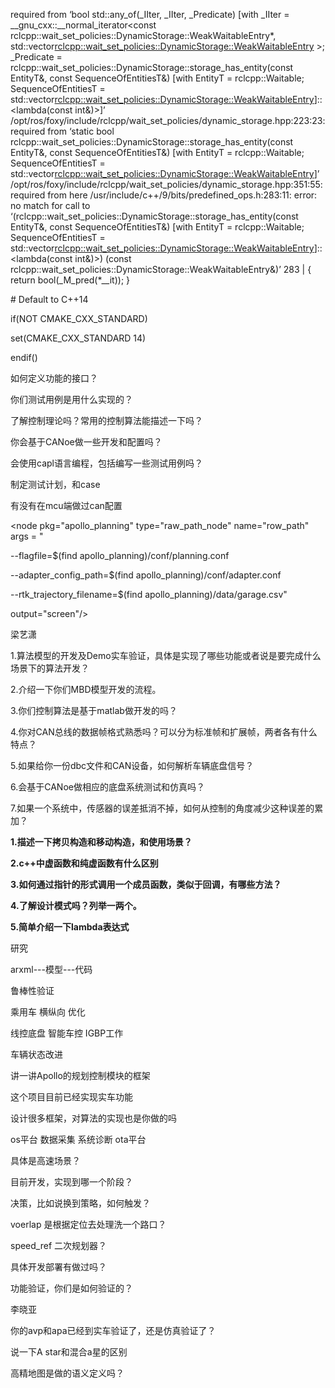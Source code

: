 required from ‘bool std::any_of(_IIter, _IIter, _Predicate) [with _IIter = __gnu_cxx::__normal_iterator<const rclcpp::wait_set_policies::DynamicStorage::WeakWaitableEntry*, std::vector<rclcpp::wait_set_policies::DynamicStorage::WeakWaitableEntry> >; _Predicate = rclcpp::wait_set_policies::DynamicStorage::storage_has_entity(const EntityT&, const SequenceOfEntitiesT&) [with EntityT = rclcpp::Waitable; SequenceOfEntitiesT = std::vector<rclcpp::wait_set_policies::DynamicStorage::WeakWaitableEntry>]::<lambda(const int&)>]’
/opt/ros/foxy/include/rclcpp/wait_set_policies/dynamic_storage.hpp:223:23:   required from ‘static bool rclcpp::wait_set_policies::DynamicStorage::storage_has_entity(const EntityT&, const SequenceOfEntitiesT&) [with EntityT = rclcpp::Waitable; SequenceOfEntitiesT = std::vector<rclcpp::wait_set_policies::DynamicStorage::WeakWaitableEntry>]’
/opt/ros/foxy/include/rclcpp/wait_set_policies/dynamic_storage.hpp:351:55:   required from here
/usr/include/c++/9/bits/predefined_ops.h:283:11: error: no match for call to ‘(rclcpp::wait_set_policies::DynamicStorage::storage_has_entity(const EntityT&, const SequenceOfEntitiesT&) [with EntityT = rclcpp::Waitable; SequenceOfEntitiesT = std::vector<rclcpp::wait_set_policies::DynamicStorage::WeakWaitableEntry>]::<lambda(const int&)>) (const rclcpp::wait_set_policies::DynamicStorage::WeakWaitableEntry&)’
  283 |  { return bool(_M_pred(*__it)); }



\# Default to C++14

if(NOT CMAKE_CXX_STANDARD)

  set(CMAKE_CXX_STANDARD 14)

endif()



如何定义功能的接口？

你们测试用例是用什么实现的？

了解控制理论吗？常用的控制算法能描述一下吗？

你会基于CANoe做一些开发和配置吗？

会使用capl语言编程，包括编写一些测试用例吗？



制定测试计划，和case



有没有在mcu端做过can配置





 <node pkg="apollo_planning" type="raw_path_node" name="row_path" args = "

  --flagfile=$(find apollo_planning)/conf/planning.conf

  --adapter_config_path=$(find apollo_planning)/conf/adapter.conf

  --rtk_trajectory_filename=$(find apollo_planning)/data/garage.csv"

 output="screen"/>



梁艺潇

1.算法模型的开发及Demo实车验证，具体是实现了哪些功能或者说是要完成什么场景下的算法开发？

2.介绍一下你们MBD模型开发的流程。

3.你们控制算法是基于matlab做开发的吗？

4.你对CAN总线的数据帧格式熟悉吗？可以分为标准帧和扩展帧，两者各有什么特点？

5.如果给你一份dbc文件和CAN设备，如何解析车辆底盘信号？

6.会基于CANoe做相应的底盘系统测试和仿真吗？

7.如果一个系统中，传感器的误差抵消不掉，如何从控制的角度减少这种误差的累加？



**1.描述一下拷贝构造和移动构造，和使用场景？**

**2.c++中虚函数和纯虚函数有什么区别**

**3.如何通过指针的形式调用一个成员函数，类似于回调，有哪些方法？**

**4.了解设计模式吗？列举一两个。**

**5.简单介绍一下lambda表达式**





研究

arxml---模型---代码



鲁棒性验证

乘用车 横纵向 优化

线控底盘 智能车控 IGBP工作	

车辆状态改进





讲一讲Apollo的规划控制模块的框架

这个项目目前已经实现实车功能

设计很多框架，对算法的实现也是你做的吗

os平台 数据采集 系统诊断 ota平台



具体是高速场景？

目前开发，实现到哪一个阶段？

决策，比如说换到策略，如何触发？

voerlap 是根据定位去处理洗一个路口？

speed_ref 二次规划器？

具体开发部署有做过吗？

功能验证，你们是如何验证的？



李晓亚

你的avp和apa已经到实车验证了，还是仿真验证了？

说一下A star和混合a星的区别

高精地图是做的语义定义吗？



